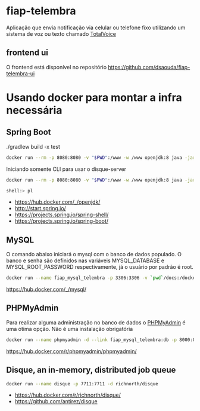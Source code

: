 # fiap-telembra

Aplicação que envia notificação via celular ou telefone fixo utilizando um sistema de voz ou texto chamado [TotalVoice](http://www.totalvoice.com.br)

## frontend ui

O frontend está disponível no repositório https://github.com/dsaouda/fiap-telembra-ui

# Usando docker para montar a infra necessária

## Spring Boot

./gradlew build -x test

```bash
docker run --rm -p 8080:8080 -v "$PWD":/www -w /www openjdk:8 java -jar build/libs/fiap-telembra-1.0.0.jar
```

Iniciando somente CLI para usar o disque-server

```bash
docker run --rm -p 8080:8080 -v "$PWD":/www -w /www openjdk:8 java -jar build/libs/fiap-telembra-1.0.0.jar cli
```

```bash
shell:> pl
```

 - https://hub.docker.com/_/openjdk/
 - http://start.spring.io/
 - https://projects.spring.io/spring-shell/
 - https://projects.spring.io/spring-boot/

## MySQL

O comando abaixo iniciará o mysql com o banco de dados populado. O banco e senha são definidos nas variáveis MYSQL_DATABASE e MYSQL_ROOT_PASSWORD respectivamente, já o usuário por padrão é root.

```bash
docker run --name fiap_mysql_telembra -p 3306:3306 -v `pwd`/docs:/docker-entrypoint-initdb.d/ -e MYSQL_DATABASE=fiap_telembra -e MYSQL_ROOT_PASSWORD=dsaouda -d mysql
```

https://hub.docker.com/_/mysql/

## PHPMyAdmin

Para realizar alguma administração no banco de dados o [PHPMyAdmin](https://www.phpmyadmin.net/) é uma ótima opção. Não é uma instalação obrigatória

```bash
docker run --name phpmyadmin -d --link fiap_mysql_telembra:db -p 8000:80 phpmyadmin/phpmyadmin
```
https://hub.docker.com/r/phpmyadmin/phpmyadmin/

## Disque, an in-memory, distributed job queue

```bash
docker run --name disque -p 7711:7711 -d richnorth/disque
```

 - https://hub.docker.com/r/richnorth/disque/
 - https://github.com/antirez/disque
